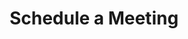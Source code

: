 ---
layout: page 
title: "Schedule a Meeting" 
type: meeting # This tells _layouts/page.html to use the 'meeting' section logic
---